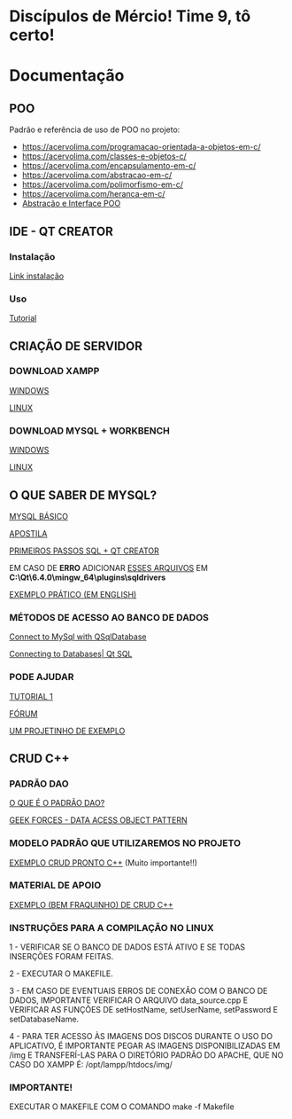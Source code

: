 # Discípulos de Mércio! Time 9, tô certo!

# Documentação
## POO
Padrão e referência de uso de POO no projeto:

- https://acervolima.com/programacao-orientada-a-objetos-em-c/
- https://acervolima.com/classes-e-objetos-c/
- https://acervolima.com/encapsulamento-em-c/
- https://acervolima.com/abstracao-em-c/
- https://acervolima.com/polimorfismo-em-c/
- https://acervolima.com/heranca-em-c/
- [Abstração e Interface POO](https://youtu.be/H7ys8uvw_ik)




## IDE - QT CREATOR

### Instalação
 [Link instalação](https://youtu.be/QQDGb4AkY4c?list=PLx4x_zx8csUhzAyii9-cY-IJwo00p_5AC)
 ### Uso
 [Tutorial]( https://www.youtube.com/watch?v=n71zD8QZXmY&list=PLx4x_zx8csUhzAyii9-cY-IJwo00p_5AC&index=2)
 

## CRIAÇÃO DE SERVIDOR
### DOWNLOAD XAMPP

[WINDOWS](https://youtu.be/6Ids59fjRhw)

[LINUX](https://youtu.be/SL1pnztnm68)

### DOWNLOAD MYSQL + WORKBENCH

[WINDOWS](https://youtu.be/zpssr3u1EO8)

[LINUX](https://www.edivaldobrito.com.br/como-instalar-o-instalar-mysql-workbench-no-ubuntu-e-derivados/)


## O QUE SABER DE MYSQL?

[MYSQL BÁSICO](https://youtu.be/XQkf-6Yl3WM)

[APOSTILA](http://www.univasf.edu.br/~leonardo.campos/Arquivos/Disciplinas/POO_2007_2/Apostilando_Tutorial_MySQL.pdf)

[PRIMEIROS PASSOS SQL + QT CREATOR](https://youtu.be/yxy0yvZnX1Y)

EM CASO DE **ERRO** ADICIONAR [ESSES ARQUIVOS](https://github.com/thecodemonkey86/qt_mysql_driver/files/9683372/qsqlmysql.dll_Qt_SQL_driver_6.4.0_MinGW_11.2.0_64-bit.zip)
EM 
**C:\Qt\6.4.0\mingw_64\plugins\sqldrivers**

[EXEMPLO PRÁTICO (EM ENGLISH)](
https://www.youtube.com/watch?v=DEuiURx3tYY) 

### MÉTODOS DE ACESSO AO BANCO DE DADOS
[Connect to MySql with QSqlDatabase](http://www.java2s.com/Code/Cpp/Qt/ConnecttoMySqlwithQSqlDatabaseanddoselectupdateinsertanddelete.htm)

[Connecting to Databases| Qt SQL](https://doc.qt.io/qt-6/sql-connecting.html)

### PODE AJUDAR
[TUTORIAL 1](https://youtu.be/_u7TcjIDNzw)

[FÓRUM](https://forum.qt.io/topic/86164/connection-to-a-mysql-database-with-qt-creator-on-windows)

[UM PROJETINHO DE EXEMPLO](https://github.com/agusk/crud-mysql-cpp/tree/master/src)

## CRUD C++

### PADRÃO DAO
[O QUE É O PADRÃO DAO?](https://youtu.be/vAspH9Xy_Ag)

[GEEK FORCES - DATA ACESS OBJECT PATTERN](https://www.geeksforgeeks.org/data-access-object-pattern/)

### MODELO PADRÃO QUE UTILIZAREMOS NO PROJETO
[EXEMPLO CRUD PRONTO C++](https://desenvolvimentoaberto.org/2014/12/15/dao-data-access-object-pattern-crud-oracle-ibm-db2-mssql-server-mfc-c/)
(Muito importante!!)

### MATERIAL DE APOIO
[EXEMPLO (BEM FRAQUINHO) DE  CRUD C++](https://github.com/heltonricardo/crud-cpp)

### INSTRUÇÕES PARA A COMPILAÇÃO NO LINUX

1 - VERIFICAR SE O BANCO DE DADOS ESTÁ ATIVO E SE TODAS INSERÇÕES FORAM FEITAS.

2 - EXECUTAR O MAKEFILE.

3 - EM CASO DE EVENTUAIS ERROS DE CONEXÃO COM O BANCO DE DADOS, IMPORTANTE VERIFICAR O ARQUIVO data_source.cpp E VERIFICAR AS FUNÇÕES DE setHostName, setUserName, setPassword E setDatabaseName.

4 - PARA TER ACESSO ÀS IMAGENS DOS DISCOS DURANTE O USO DO APLICATIVO, É IMPORTANTE PEGAR AS IMAGENS DISPONIBILIZADAS EM /img E TRANSFERÍ-LAS PARA O DIRETÓRIO PADRÃO DO APACHE, QUE NO CASO DO XAMPP É: /opt/lampp/htdocs/img/

### IMPORTANTE!

EXECUTAR O MAKEFILE COM O COMANDO make -f Makefile  

